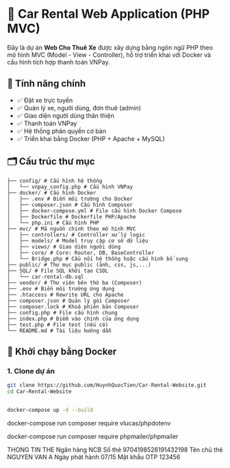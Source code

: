 # 🚗 Car Rental Web Application (PHP MVC)

Đây là dự án **Web Cho Thuê Xe** được xây dựng bằng ngôn ngữ PHP theo mô hình MVC (Model - View - Controller), hỗ trợ triển khai với Docker và cấu hình tích hợp thanh toán VNPay.

## 🧩 Tính năng chính

- ✅ Đặt xe trực tuyến
- ✅ Quản lý xe, người dùng, đơn thuê (admin)
- ✅ Giao diện người dùng thân thiện
- ✅ Thanh toán VNPay
- ✅ Hệ thống phân quyền cơ bản
- ✅ Triển khai bằng Docker (PHP + Apache + MySQL)

## 🗂️ Cấu trúc thư mục
```
├── config/ # Cấu hình hệ thống
│   └── vnpay_config.php # Cấu hình VNPay
├── docker/ # Cấu hình Docker
│   ├── .env # Biến môi trường cho Docker
│   ├── composer.json # Cấu hình Composer
│   ├── docker-compose.yml # File cấu hình Docker Compose
│   ├── Dockerfile # Dockerfile PHP/Apache
│   └── php.ini # Cấu hình PHP
├── mvc/ # Mã nguồn chính theo mô hình MVC
│   ├── controllers/ # Controller xử lý logic
│   ├── models/ # Model truy cập cơ sở dữ liệu
│   ├── views/ # Giao diện người dùng
│   ├── core/ # Core: Router, DB, BaseController
│   └── Bridge.php # Cầu nối hệ thống hoặc cấu hình bổ sung
├── public/ # Thư mục public (ảnh, css, js,...)
├── SQL/ # File SQL khởi tạo CSDL
│   └── car-rental-db.sql
├── vendor/ # Thư viện bên thứ ba (Composer)
├── .env # Biến môi trường ứng dụng
├── .htaccess # Rewrite URL cho Apache
├── composer.json # Quản lý gói Composer
├── composer.lock # Khoá phiên bản Composer
├── config.php # File cấu hình chung
├── index.php # Điểm vào chính của ứng dụng
├── test.php # File test (nếu có)
└── README.md # Tài liệu hướng dẫn
```

## 🐳 Khởi chạy bằng Docker

### 1. Clone dự án

```bash
git clone https://github.com/HuynhQuocTien/Car-Rental-Website.git
cd Car-Rental-Website


docker-compose up -d --build
```

docker-compose run composer require vlucas/phpdotenv

docker-compose run composer require phpmailer/phpmailer

THONG TIN THE 
Ngân hàng	NCB
Số thẻ	9704198526191432198
Tên chủ thẻ	NGUYEN VAN A
Ngày phát hành	07/15
Mật khẩu OTP	123456
